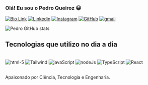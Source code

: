 ### Olá! Eu sou o Pedro Queiroz 😀

[![Bio Link](https://img.shields.io/badge/bio.link-000000%7D?style=for-the-badge&logo=biolink&logoColor=white)](https://my-portifolio-gray.vercel.app/)
[![Linkedin](https://img.shields.io/badge/LinkedIn-0077B5?style=for-the-badge&logo=linkedin&logoColor=white)](https://www.linkedin.com/in/pedro-queiroz-99b614263/)
[![Instagram](https://img.shields.io/badge/Instagram-E4405F?style=for-the-badge&logo=instagram&logoColor=white)](https://www.instagram.com/_pedroqueirozs/?igsh=ejJ6bGluZ2RmbnV5)
[![GitHub](https://img.shields.io/badge/GitHub-100000?style=for-the-badge&logo=github&logoColor=white)](https://github.com/pedroqueirozs)
[![gmail](https://img.shields.io/badge/Gmail-D14836?style=for-the-badge&logo=gmail&logoColor=white)](douglas.333.goncalves@gmail.com)

![Pedro GitHub stats](https://github-readme-stats.vercel.app/api?username=pedroqueirozs&show_icons=true&theme=dracula)

## Tecnologias que utilizo no dia a dia

<div style="display:inline_block"><br/>
<img align="center" alt="html-5"src="https://img.shields.io/badge/HTML5-E34F26?style=for-the-badge&logo=html5&logoColor=white">
<img align="center" alt="Tailwind"src="https://img.shields.io/badge/Tailwind_CSS-38B2AC?style=for-the-badge&logo=tailwind-css&logoColor=white">
<img align="center" alt="javaScript"src="https://img.shields.io/badge/JavaScript-F7DF1E?style=for-the-badge&logo=javascript&logoColor=black">
<img align="center" alt="nodeJs"src="https://img.shields.io/badge/Node.js-43853D?style=for-the-badge&logo=node.js&logoColor=white">
<img align="center" alt="TypeScript"src="https://img.shields.io/badge/TypeScript-007ACC?style=for-the-badge&logo=typescript&logoColor=white">
<img align="center" alt="React"src="https://img.shields.io/badge/React-20232A?style=for-the-badge&logo=react&logoColor=61DAFB">

</div><br/>

Apaixonado por Ciência, Tecnologia e Engenharia.
